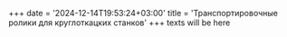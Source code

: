 ﻿+++
date = '2024-12-14T19:53:24+03:00'
title = 'Транспортировочные ролики для круглоткацких станков'
+++
texts will be here